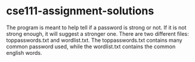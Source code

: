 # cse111-assignment-solutions

The program is meant to help tell if a password is strong or not. If it is not strong enough, it will suggest a stronger one. There are two different files: toppasswords.txt and wordlist.txt. The toppasswords.txt contains many common password used, while the wordlist.txt contains the common english words.
